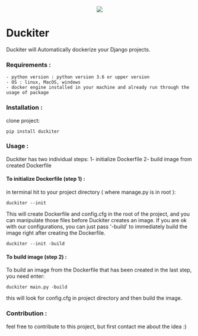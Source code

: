 <p align="center">
<br>
<img src="https://raw.githubusercontent.com/coci/duckiter/main/assets/logo.png">
</p>   

# Duckiter
Duckiter will Automatically dockerize your Django projects.

### Requirements :

    - python version : python version 3.6 or upper version
    - OS : linux, MacOS, windows
    - docker engine installed in your machine and already run through the usage of package


### Installation :
clone project:
```
pip install duckiter
```


### Usage :
Duckiter has two individual steps:
    1- initialize Dockerfile
    2- build image from created Dockerfile

#### To initialize Dockerfile (step 1) :
in terminal hit to your project directory ( where manage.py is in root ):
```
duckiter --init
```
This will create Dockerfile and config.cfg in the root of the project, and you can manipulate those files before Duckiter creates an image.
If you are ok with our configurations, you can just pass '-build' to immediately build the image right after creating the Dockerfile.
```
duckiter --init -build
```
#### To build image (step 2) :
To build an image from the Dockerfile that has been created in the last step, you need enter:
```
duckiter main.py -build
```
this will look for config.cfg in project directory and then build the image.



### Contribution :

feel free to contribute to this project, but first contact me about the idea :)